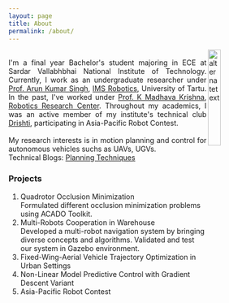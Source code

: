 ```yaml
---
layout: page
title: About
permalink: /about/
---
```

<img src="{{ site.url }}/assets/images/me.png" alt="alternatetext"  align="right" style="width:22%;height:22%;">     
<p align="justify">
  <br>
I'm a final year Bachelor's student majoring in ECE at Sardar Vallabhbhai National Institute of Technology. Currently, I work as an undergraduate researcher under <a href="https://scholar.google.co.in/citations?user=0zgDoIEAAAAJ&hl=en">Prof. Arun Kumar Singh</a>, <a href="https://ims.ut.ee/Roboticsa">IMS Robotics</a>, University of Tartu. In the past, I've worked under <a href="https://faculty.iiit.ac.in/~mkrishna/">Prof. K Madhava Krishna</a>, <a href="https://robotics.iiit.ac.in/">Robotics Research Center</a>. Throughout my academics, I was an active member of my institute's technical club <a href="https://drishti-svnit.github.io/drishti/">Drishti</a>, participating in Asia-Pacific Robot Contest. <br>  
<br>  
My research interests is in motion planning and control for autonomous vehicles suchs as UAVs, UGVs.
<br>
Technical Blogs: <a href="https://dv367.github.io/thinkspace">Planning Techniques</a>
</p>	

### Projects   
<ol>
  <li>Quadrotor Occlusion Minimization</li>
  Formulated different occlusion minimization problems using ACADO Toolkit.
  <li>Multi-Robots Cooperation in Warehouse</li>
  Developed a multi-robot navigation system by bringing diverse concepts and algorithms. Validated and test our system in Gazebo environment.
  <li>Fixed-Wing-Aerial Vehicle Trajectory Optimization in Urban Settings</li>
  <li>Non-Linear Model Predictive Control with Gradient Descent  Variant</li>  
  <li>Asia-Pacific Robot Contest</li>   
</ol>

